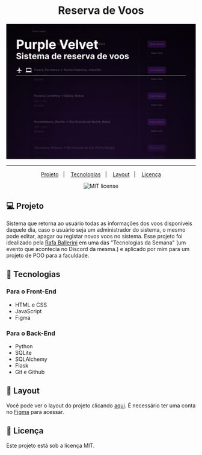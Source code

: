 <h1 align="center">Reserva de Voos</h1>

<img src=".github/preview.png" alt="Preview Purple Velvet, sistema de reserva de voos">

---
<p align="center">
  <a href="#computer-Projeto">Projeto</a>&nbsp;&nbsp;&nbsp;|&nbsp;&nbsp;&nbsp;
  <a href="#rocket-Tecnologias">Tecnologias</a>&nbsp;&nbsp;&nbsp;|&nbsp;&nbsp;&nbsp;
  <a href="#art-Layout">Layout</a>&nbsp;&nbsp;&nbsp;|&nbsp;&nbsp;&nbsp;
  <a href="#memo-Licença">Licença</a>
</p>

<p align="center"><img src="https://img.shields.io/bower/l/MI" alt="MIT license"></p>

## :computer: Projeto

Sistema que retorna ao usuário todas as informações dos voos disponíveis daquele dia, caso o usuário seja um administrador do sistema, o mesmo pode editar, apagar ou registar novos voos no sistema. Esse projeto foi idealizado pela [Rafa Ballerini](https://github.com/rafaballerini) em uma das "Tecnologias da Semana" (um evento que acontecia no Discord da mesma.) e aplicado por mim para um projeto de POO para a faculdade.

## :rocket: Tecnologias

### Para o Front-End
- HTML e CSS
- JavaScript
- Figma

### Para o Back-End
- Python
- SQLite
- SQLAlchemy
- Flask
- Git e Github

## :art: Layout

Você pode ver o layout do projeto clicando [aqui](https://www.figma.com/file/n54XCyc9gTtYrJoePwZlp4/PurpleVelvet?node-id=2%3A3&t=YDyKWHZPmOJ1grVb-0). É necessário ter uma conta no [Figma](https://figma.com) para acessar.

## :memo: Licença

Este projeto está sob a licença MIT.
